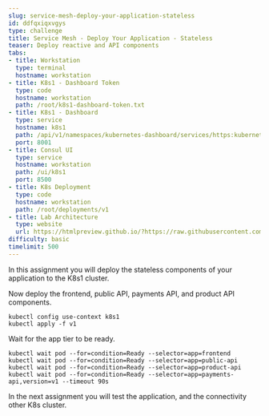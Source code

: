 ```yaml
---
slug: service-mesh-deploy-your-application-stateless
id: ddfqxiqxvgys
type: challenge
title: Service Mesh - Deploy Your Application - Stateless
teaser: Deploy reactive and API components
tabs:
- title: Workstation
  type: terminal
  hostname: workstation
- title: K8s1 - Dashboard Token
  type: code
  hostname: workstation
  path: /root/k8s1-dashboard-token.txt
- title: K8s1 - Dashboard
  type: service
  hostname: k8s1
  path: /api/v1/namespaces/kubernetes-dashboard/services/https:kubernetes-dashboard:/proxy/
  port: 8001
- title: Consul UI
  type: service
  hostname: workstation
  path: /ui/k8s1
  port: 8500
- title: K8s Deployment
  type: code
  hostname: workstation
  path: /root/deployments/v1
- title: Lab Architecture
  type: website
  url: https://htmlpreview.github.io/?https://raw.githubusercontent.com/hashicorp/field-workshops-consul/master/instruqt-tracks/consul-life-of-a-developer/assets/diagrams/diagrams.html
difficulty: basic
timelimit: 500
---
```

In this assignment you will deploy the stateless components of your application to the K8s1 cluster. <br>


Now deploy the frontend, public API, payments API, and product API components.

```
kubectl config use-context k8s1
kubectl apply -f v1
```

Wait for the app tier to be ready.

```
kubectl wait pod --for=condition=Ready --selector=app=frontend
kubectl wait pod --for=condition=Ready --selector=app=public-api
kubectl wait pod --for=condition=Ready --selector=app=product-api
kubectl wait pod --for=condition=Ready --selector=app=payments-api,version=v1 --timeout 90s
```

In the next assignment you will test the application, and the connectivity other K8s cluster.
